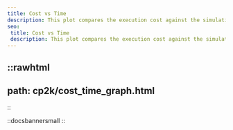 ```yaml
---
title: Cost vs Time
description: This plot compares the execution cost against the simulation runtime, helping identify the sweet spot between speed and cost efficiency.
seo:
 title: Cost vs Time
 description: This plot compares the execution cost against the simulation runtime, helping identify the sweet spot between speed and cost efficiency.
---
```


::rawhtml
---
path: cp2k/cost_time_graph.html
---
::


::docsbannersmall
::
